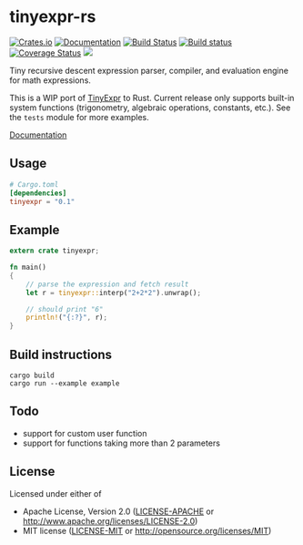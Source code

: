 # tinyexpr-rs

[![Crates.io](https://img.shields.io/crates/v/tinyexpr.svg)](https://crates.io/crates/tinyexpr)
[![Documentation](https://docs.rs/tinyexpr/badge.svg)](https://docs.rs/tinyexpr)
[![Build Status](https://travis-ci.org/kondrak/tinyexpr-rs.svg)](https://travis-ci.org/kondrak/tinyexpr-rs)
[![Build status](https://ci.appveyor.com/api/projects/status/gmkbjqne3be843is?svg=true)](https://ci.appveyor.com/project/kondrak/tinyexpr-rs)
[![Coverage Status](https://coveralls.io/repos/github/kondrak/tinyexpr-rs/badge.svg?branch=master)](https://coveralls.io/github/kondrak/tinyexpr-rs?branch=master)
![](https://img.shields.io/crates/l/json.svg)

Tiny recursive descent expression parser, compiler, and evaluation engine for math expressions.

This is a WIP port of [TinyExpr](https://github.com/codeplea/tinyexpr) to Rust. Current release only supports built-in system functions (trigonometry, algebraic operations, constants, etc.). See the `tests` module for more examples.

[Documentation](https://docs.rs/tinyexpr)

Usage
-----
```toml
# Cargo.toml
[dependencies]
tinyexpr = "0.1"
```

Example
-------
```rust
extern crate tinyexpr;

fn main()
{
    // parse the expression and fetch result
    let r = tinyexpr::interp("2+2*2").unwrap();

    // should print "6"
    println!("{:?}", r);
}
```

Build instructions
------------------

```
cargo build
cargo run --example example
```

## Todo
- support for custom user function
- support for functions taking more than 2 parameters

## License

Licensed under either of

 * Apache License, Version 2.0 ([LICENSE-APACHE](LICENSE-APACHE) or http://www.apache.org/licenses/LICENSE-2.0)
 * MIT license ([LICENSE-MIT](LICENSE-MIT) or http://opensource.org/licenses/MIT)